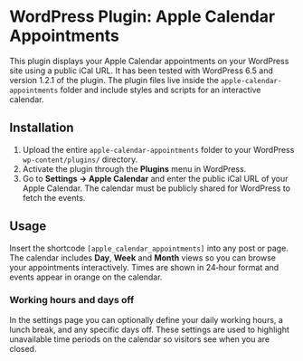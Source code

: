 # WordPress Plugin: Apple Calendar Appointments

This plugin displays your Apple Calendar appointments on your WordPress site using a public iCal URL. It has been tested with WordPress 6.5 and version 1.2.1 of the plugin. The plugin files live inside the `apple-calendar-appointments` folder and include styles and scripts for an interactive calendar.

## Installation
1. Upload the entire `apple-calendar-appointments` folder to your WordPress `wp-content/plugins/` directory.
2. Activate the plugin through the **Plugins** menu in WordPress.
3. Go to **Settings → Apple Calendar** and enter the public iCal URL of your Apple Calendar.
   The calendar must be publicly shared for WordPress to fetch the events.

## Usage
Insert the shortcode `[apple_calendar_appointments]` into any post or page. The calendar includes **Day**, **Week** and **Month** views so you can browse your appointments interactively. Times are shown in 24‑hour format and events appear in orange on the calendar.

### Working hours and days off
In the settings page you can optionally define your daily working hours, a lunch break, and any specific days off. These settings are used to highlight unavailable time periods on the calendar so visitors see when you are closed.

